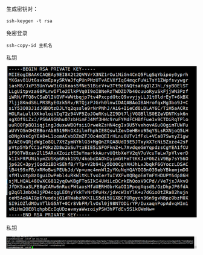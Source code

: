 生成密钥对：

```
ssh-keygen -t rsa
```

免密登录

```
ssh-copy-id 主机名
```

私钥

![image-20220226102227710](images/image-20220226102227710.png)

私钥

![image-20220226102241330](images/image-20220226102241330.png)